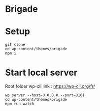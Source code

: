# Brigade

# Setup

```
git clone 
cd wp-content/themes/brigade 
npm i
```

# Start local server 
Root folder
wp-cli link : https://wp-cli.org/fr/

```
wp server --host=0.0.0.0 --port=8181
cd wp-content/themes/brigade
npm run watch
```


